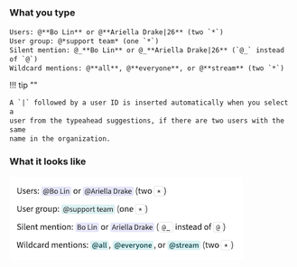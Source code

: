 ### What you type

```
Users: @**Bo Lin** or @**Ariella Drake|26** (two `*`)
User group: @*support team* (one `*`)
Silent mention: @_**Bo Lin** or @_**Ariella Drake|26** (`@_` instead of `@`)
Wildcard mentions: @**all**, @**everyone**, or @**stream** (two `*`)
```

!!! tip ""

    A `|` followed by a user ID is inserted automatically when you select a
    user from the typeahead suggestions, if there are two users with the same
    name in the organization.

### What it looks like

![Markdown mentions](/static/images/help/markdown-mentions.png)
